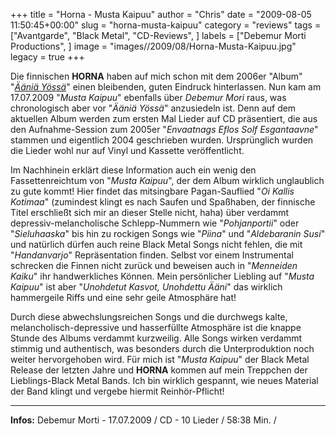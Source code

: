 +++
title = "Horna - Musta Kaipuu"
author = "Chris"
date = "2009-08-05 11:50:45+00:00"
slug = "horna-musta-kaipuu"
category = "reviews"
tags = ["Avantgarde", "Black Metal", "CD-Reviews", ]
labels = ["Debemur Morti Productions", ]
image = "images//2009/08/Horna-Musta-Kaipuu.jpg"
legacy = true
+++

Die finnischen **HORNA** haben auf mich schon mit dem 2006er "Album" "<a href="http://necroslaughter.de/2008/06/horna-%E2%80%93-aania-yossa/">_Ääniä Yössä_</a>" einen bleibenden, guten Eindruck hinterlassen. Nun kam am 17.07.2009 "_Musta Kaipuu_" ebenfalls über _Debemur Mori_ raus, was chronologisch aber vor "_Ääniä Yössä_" anzusiedeln ist. Denn auf dem aktuellen Album werden zum ersten Mal Lieder auf CD präsentiert, die aus den Aufnahme-Session zum 2005er "_Envaatnags Eflos Solf Esgantaavne_" stammen und eigentlich 2004 geschrieben wurden. Ursprünglich wurden die Lieder wohl nur auf Vinyl und Kassette veröffentlicht.

Im Nachhinein erklärt diese Information auch ein wenig den Fassettenreichtum von "_Musta Kaipuu_", der dem Album wirklich unglaublich zu gute kommt! Hier findet das mitsingbare Pagan-Sauflied "_Oi Kallis Kotimaa_" (zumindest klingt es nach Saufen und Spaßhaben, der finnische Titel erschließt sich mir an dieser Stelle nicht, haha) über verdammt depressiv-melancholische Schlepp-Nummern wie "_Pohjanportii_" oder "_Sieluhaaska_" bis hin zu rockigen Songs wie "_Piina_" und "_Aldebaranin Susi_" und natürlich dürfen auch reine Black Metal Songs nicht fehlen, die mit "_Handanvarjo_" Repräsentation finden. Selbst vor einem Instrumental schrecken die Finnen nicht zurück und beweisen auch in "_Menneiden Kaiku_" ihr handwerkliches Können. Mein persönlicher Liebling auf "_Musta Kaipuu_" ist aber "_Unohdetut Kasvot, Unohdettu Ääni_" das wirklich hammergeile Riffs und eine sehr geile Atmosphäre hat!

Durch diese abwechslungsreichen Songs und die durchwegs kalte, melancholisch-depressive und hasserfüllte Atmosphäre ist die knappe Stunde des Albums verdammt kurzweilig. Alle Songs wirken verdammt stimmig und authentisch, was besonders durch die Unterproduktion noch weiter hervorgehoben wird. Für mich ist "_Musta Kaipuu_" der Black Metal Release der letzten Jahre und **HORNA** kommen auf mein Treppchen der Lieblings-Black Metal Bands. Ich bin wirklich gespannt, wie neues Material der Band klingt und vergebe hiermit Reinhör-Pflicht!





---
**Infos:**
Debemur Morti - 17.07.2009 / 
CD - 10 Lieder / 58:38 Min. / 
